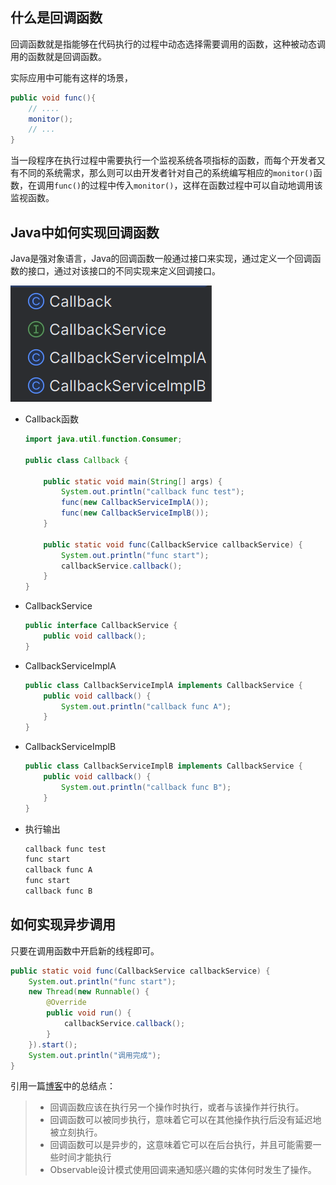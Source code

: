## 什么是回调函数

回调函数就是指能够在代码执行的过程中动态选择需要调用的函数，这种被动态调用的函数就是回调函数。

实际应用中可能有这样的场景，

```java
public void func(){
	// ....
	monitor();
	// ...
}
```

当一段程序在执行过程中需要执行一个监视系统各项指标的函数，而每个开发者又有不同的系统需求，那么则可以由开发者针对自己的系统编写相应的`monitor()`函数，在调用`func()`的过程中传入`monitor()`，这样在函数过程中可以自动地调用该监视函数。



## Java中如何实现回调函数

Java是强对象语言，Java的回调函数一般通过接口来实现，通过定义一个回调函数的接口，通过对该接口的不同实现来定义回调接口。

![image-20240305202355815](imgs/image-20240305202355815.png)

- Callback函数

  ```java
  import java.util.function.Consumer;
  
  public class Callback {
  
      public static void main(String[] args) {
          System.out.println("callback func test");
          func(new CallbackServiceImplA());
          func(new CallbackServiceImplB());
      }
  
      public static void func(CallbackService callbackService) {
          System.out.println("func start");
          callbackService.callback();
      }
  }
  
  ```

- CallbackService

  ```java
  public interface CallbackService {
      public void callback();
  }
  ```

- CallbackServiceImplA

  ```java
  public class CallbackServiceImplA implements CallbackService {
      public void callback() {
          System.out.println("callback func A");
      }
  }
  ```

- CallbackServiceImplB

  ```java
  public class CallbackServiceImplB implements CallbackService {
      public void callback() {
          System.out.println("callback func B");
      }
  }
  ```

- 执行输出

  ```java
  callback func test
  func start
  callback func A
  func start
  callback func B
  ```



## 如何实现异步调用

只要在调用函数中开启新的线程即可。

```java
public static void func(CallbackService callbackService) {
    System.out.println("func start");
    new Thread(new Runnable() {
        @Override
        public void run() {
        	callbackService.callback();
        }
    }).start();
    System.out.println("调用完成");
}
```



引用一篇[博客]([回调函数—Java实现_java如何实现回调函数-CSDN博客](https://blog.csdn.net/weixin_42536125/article/details/124944989?utm_medium=distribute.pc_relevant.none-task-blog-2~default~baidujs_baidulandingword~default-0-124944989-blog-105261755.235^v43^pc_blog_bottom_relevance_base1&spm=1001.2101.3001.4242.1&utm_relevant_index=3))中的总结点：

> - 回调函数应该在执行另一个操作时执行，或者与该操作并行执行。
> - 回调函数可以被同步执行，意味着它可以在其他操作执行后没有延迟地被立刻执行。
> - 回调函数可以是异步的，这意味着它可以在后台执行，并且可能需要一些时间才能执行
> - Observable设计模式使用回调来通知感兴趣的实体何时发生了操作。